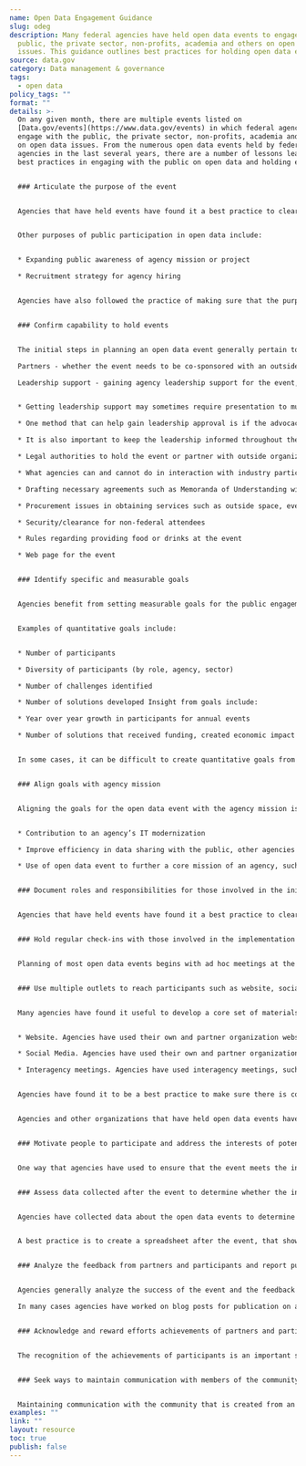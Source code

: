 ```yaml
---
name: Open Data Engagement Guidance
slug: odeg
description: Many federal agencies have held open data events to engage with the
  public, the private sector, non-profits, academia and others on open data
  issues. This guidance outlines best practices for holding open data events.
source: data.gov
category: Data management & governance
tags:
  - open data
policy_tags: ""
format: ""
details: >-
  On any given month, there are multiple events listed on
  [Data.gov/events](https://www.data.gov/events) in which federal agencies
  engage with the public, the private sector, non-profits, academia and others
  on open data issues. From the numerous open data events held by federal
  agencies in the last several years, there are a number of lessons learned and
  best practices in engaging with the public on open data and holding events.


  ### Articulate the purpose of the event


  Agencies that have held events have found it a best practice to clearly document roles and responsibilities for those working on planning the event, especially for events that involve working with outside organizations as co-sponsors. Some agencies have used a detailed “tick tock” document with daily action items that show what each individual team member must complete. Agencies should clearly document the tasks assigned to each participating agency or entity, including responsibilities for participant outreach and communication, and data collection for the event, whether for event planning and organization, substantive data on the topic of the event, or for post-event follow-up actions and surveys.


  Other purposes of public participation in open data include:


  * Expanding public awareness of agency mission or project

  * Recruitment strategy for agency hiring


  Agencies have also followed the practice of making sure that the purpose of the event is at the top of agendas and other written materials, stating the purpose verbally at the beginning of an event, having it visible on a screen during an event, and mentioning it throughout the planning process for open data events, including in internal meetings.


  ### Confirm capability to hold events


  The initial steps in planning an open data event generally pertain to determining the agency’s ability to hold the event. Factors to determine include: Location - whether agency facilities for the type and size of event are available or another location is required.

  Partners - whether the event needs to be co-sponsored with an outside organization for funding or other reasons, and what each partner may contribute to the event in terms of funding, donations in kind, staffing, etc.

  Leadership support - gaining agency leadership support for the event, and having the support of senior agency officials who can be the “champions” for the event.


  * Getting leadership support may sometimes require presentation to multiple  internal audiences to get approvals.

  * One method that can help gain leadership approval is if the advocacy for the event is from not just agency staff, but other partners such as industry or non-government organizations that support open data.

  * It is also important to keep the leadership informed throughout the development of the event, with regular updates on new commitments from participants for the event. Legal authorities - legal questions that can arise that require working with agency general counsel’s offices include:

  * Legal authorities to hold the event or partner with outside organizations

  * What agencies can and cannot do in interaction with industry participants

  * Drafting necessary agreements such as Memoranda of Understanding with non-government co-sponsors

  * Procurement issues in obtaining services such as outside space, event planners, audio/visual support, etc. Logistics issues - events in federal spaces raise issues such as:

  * Security/clearance for non-federal attendees

  * Rules regarding providing food or drinks at the event

  * Web page for the event


  ### Identify specific and measurable goals


  Agencies benefit from setting measurable goals for the public engagement or event. They contribute to the quality of the activity and can help in making comparisons to previous events.


  Examples of quantitative goals include:


  * Number of participants

  * Diversity of participants (by role, agency, sector)

  * Number of challenges identified

  * Number of solutions developed Insight from goals include:

  * Year over year growth in participants for annual events

  * Number of solutions that received funding, created economic impact


  In some cases, it can be difficult to create quantitative goals from an open data event. If measurable, quantitative goals are not possible, event organizers should at least define tangible next steps from an event. They can include commitments to launch a pilot project or create a public-private partnership to do additional work on the subject matter of the open data event.


  ### Align goals with agency mission


  Aligning the goals for the open data event with the agency mission is an important factor in success, particularly with gaining agency leadership support for a public engagement or open data event. Examples of goals include:


  * Contribution to an agency’s IT modernization

  * Improve efficiency in data sharing with the public, other agencies

  * Use of open data event to further a core mission of an agency, such as transportation safety or supporting education


  ### Document roles and responsibilities for those involved in the initiative


  Agencies that have held events have found it a best practice to clearly document roles and responsibilities for those working on planning the event, especially for events that involve working with outside organizations as co-sponsors. Some agencies have used a detailed “tick tock” document with daily action items that show what each individual team member must complete. Agencies should clearly document the tasks assigned to each participating agency or entity, including responsibilities for participant outreach and communication, and data collection for the event, whether for event planning and organization, substantive data on the topic of the event, or for post-event follow-up actions and surveys.


  ### Hold regular check-ins with those involved in the implementation


  Planning of most open data events begins with ad hoc meetings at the early stages, then monthly, weekly, or other intervals with increasing frequency as the date of the event nears. A best practice is to make sure that for each task or line of effort such as press, logistics, IT, etc., that there is a primary contact and also a backup for each line of effort.


  ### Use multiple outlets to reach participants such as website, social media


  Many agencies have found it useful to develop a core set of materials for an event and then share with all the partners, so that each partner can disseminate through its own channels such as email lists, websites, and social media accounts. Agencies have used a number of different methods to reach participants and publicize their open data events:


  * Website. Agencies have used their own and partner organization websites to promote the events in news and event sections.

  * Social Media. Agencies have used their own and partner organization social media accounts to promote events.

  * Interagency meetings. Agencies have used interagency meetings, such as the open data working group meeting, to promote events, as well as interagency listservs and the [Data.gov/events](https://data.gov/events "Events") page.


  Agencies have found it to be a best practice to make sure there is consistent design across print and digital materials promoting the events. Agencies have also tried to be as inclusive as possible in the language for the event, to make sure that ideas are welcome not just from technologists, but from other types of participants, whether they work on the relevant policies or are from the communities affected by the subject matter of the event.


  Agencies and other organizations that have held open data events have dedicated resources to make sure to monitor support email addresses and social media accounts to respond to participant questions and requests. Typically, event organizers have created a central email address for questions/requests for assistance, and assigned a team of people with access to the email.


  ### Motivate people to participate and address the interests of potential participants


  One way that agencies have used to ensure that the event meets the interest of participants is to get the participants to choose agenda topics. In some cases agencies have crowdsourced ideas for specific challenges to take on during the event. Where possible, open data event organizers have conducted brief surveys or interviews of potential participants to make sure that planning for the event stays focused on participant interests.


  ### Assess data collected after the event to determine whether the initiative met its goals


  Agencies have collected data about the open data events to determine whether the event met the agency goals. Most often, agencies have conducted surveys of the participants to assess their satisfaction with the event. In instances where agencies partnered with outside organizations, agencies found it useful to have the partner take responsibility for surveying participants. Agencies have also examined media and social media coverage of the event and reported the results to agency leadership. Another best practice learned from those who have held multiple events is to do the feedback collection at the event itself, in person, on a physical card, with a few minutes set aside in the schedule for providing feedback, as it results in a much higher response rate than an online survey following the event.


  A best practice is to create a spreadsheet after the event, that shows the geographic region, industry sector of participants, the number of media mentions, social media analytics, number of online participants, and number of blog posts beyond those that were planned or requested by the event organizers.


  ### Analyze the feedback from partners and participants and report publicly on achievements and lessons learned


  Agencies generally analyze the success of the event and the feedback they received from participants to record lessons learned. When possible, agencies create a final report of the event that can be shared publicly. In some cases, having a non-government partner taking the lead for publication of achievements and lessons learned has made it easier to quickly publish a report. Most agencies conduct internal post-event sessions to get perspective from those who organized the event to find what was successful and what could be changed in subsequent events and prepare internal documentation.

  In many cases agencies have worked on blog posts for publication on agency websites and partner websites to report on the achievements of the event, as well as disseminating links for additional information.


  ### Acknowledge and reward efforts achievements of partners and participants


  The recognition of the achievements of participants is an important step at the conclusion of an event. For example, the annual USDA Open Data Summer Camp has a graduation ceremony for the student participants. The students get to present their projects and what they have learned about USDA open data to the audience. Graduates have had the opportunity to present in other settings as well, such as the interagency Open Data working group.


  ### Seek ways to maintain communication with members of the community


  Maintaining communication with the community that is created from an open data event has been among the most challenging aspects of agency public engagement in open data. In most cases, the communication post event is concentrated in the blog posts, media coverage, and social media activity immediately following the event. The events that have been most successful in continuing communication with the community result in some type of clearly identified post event activity, such as a new website focused on the open data issue that was the topic of the event. A dedicated website for sharing new content or communication within the community, however, can succeed only with dedicated resources for maintaining the website and taking responsibility for keeping it current and maintaining the level of community communication. In other cases, identifying a tangible goal at the beginning of the open data event such as a subsequent pilot project or other next steps with commitments from participants to contribute on a specific effort after the open data event can ensure that the interaction from the open data event continues.
examples: ""
link: ""
layout: resource
toc: true
publish: false
---
```

